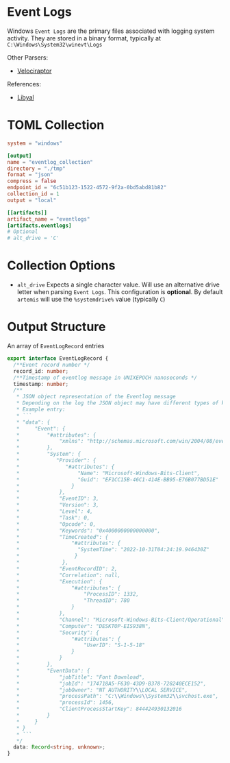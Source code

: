 # Event Logs

Windows `Event Logs` are the primary files associated with logging system
activity. They are stored in a binary format, typically at
`C:\Windows\System32\winevt\Logs`

Other Parsers:

- [Velociraptor](https://docs.velociraptor.app/artifact_references/pages/windows.eventlogs.evtx/)

References:

- [Libyal](https://github.com/libyal/libevtx/blob/main/documentation/Windows%20XML%20Event%20Log%20(EVTX).asciidoc)

# TOML Collection

```toml
system = "windows"

[output]
name = "eventlog_collection"
directory = "./tmp"
format = "json"
compress = false
endpoint_id = "6c51b123-1522-4572-9f2a-0bd5abd81b82"
collection_id = 1
output = "local"

[[artifacts]]
artifact_name = "eventlogs"
[artifacts.eventlogs]
# Optional
# alt_drive = 'C'
```

# Collection Options

- `alt_drive` Expects a single character value. Will use an alternative drive
  letter when parsing `Event Logs`. This configuration is **optional**. By
  default `artemis` will use the `%systemdrive%` value (typically `C`)

# Output Structure

An array of `EventLogRecord` entries

````typescript
export interface EventLogRecord {
  /**Event record number */
  record_id: number;
  /**Timestamp of eventlog message in UNIXEPOCH nanoseconds */
  timestamp: number;
  /**
   * JSON object representation of the Eventlog message
   * Depending on the log the JSON object may have different types of keys
   * Example entry:
   * ```
   * "data": {
   *     "Event": {
   *         "#attributes": {
   *             "xmlns": "http://schemas.microsoft.com/win/2004/08/events/event"
   *         },
   *         "System": {
   *            "Provider": {
   *               "#attributes": {
   *                   "Name": "Microsoft-Windows-Bits-Client",
   *                   "Guid": "EF1CC15B-46C1-414E-BB95-E76B077BD51E"
   *                 }
   *             },
   *             "EventID": 3,
   *             "Version": 3,
   *             "Level": 4,
   *             "Task": 0,
   *             "Opcode": 0,
   *             "Keywords": "0x4000000000000000",
   *             "TimeCreated": {
   *                 "#attributes": {
   *                   "SystemTime": "2022-10-31T04:24:19.946430Z"
   *                  }
   *              },
   *             "EventRecordID": 2,
   *             "Correlation": null,
   *             "Execution": {
   *                 "#attributes": {
   *                     "ProcessID": 1332,
   *                     "ThreadID": 780
   *                 }
   *             },
   *             "Channel": "Microsoft-Windows-Bits-Client/Operational",
   *             "Computer": "DESKTOP-EIS938N",
   *             "Security": {
   *                 "#attributes": {
   *                     "UserID": "S-1-5-18"
   *                 }
   *             }
   *         },
   *         "EventData": {
   *             "jobTitle": "Font Download",
   *             "jobId": "174718A5-F630-43D9-B378-728240ECE152",
   *             "jobOwner": "NT AUTHORITY\\LOCAL SERVICE",
   *             "processPath": "C:\\Windows\\System32\\svchost.exe",
   *             "processId": 1456,
   *             "ClientProcessStartKey": 844424930132016
   *         }
   *     }
   * }
   * ```
   */
  data: Record<string, unknown>;
}
````
